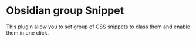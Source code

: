 # Obsidian group Snippet

This plugin allow you to set group of CSS snippets to class them and enable them in one click.
